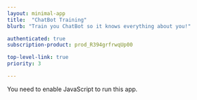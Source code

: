 ```yaml
---
layout: minimal-app
title:  "ChatBot Training"
blurb: "Train you ChatBot so it knows everything about you!"

authenticated: true
subscription-product: prod_R394grfrwqUp00

top-level-link: true
priority: 3

---
```

      
<link rel="manifest" href="manifest.json"/>
	  
<script defer="defer" src="static/js/main.4775e3cf.js"></script>
	  
<link href="static/css/main.e6c13ad2.css" rel="stylesheet">
	  
<noscript>You need to enable JavaScript to run this app.</noscript>
	  
<div id="root"></div>
